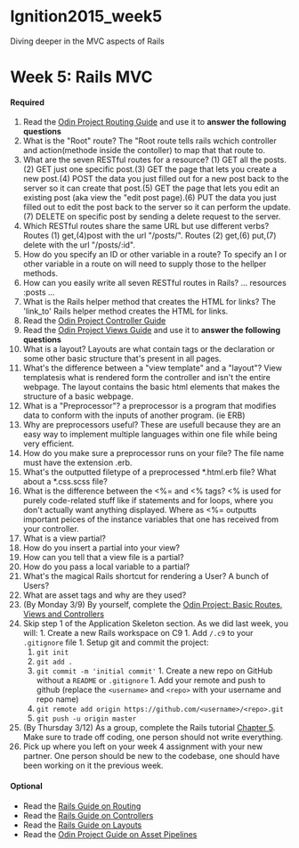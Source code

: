 # Ignition2015_week5
Diving deeper in the MVC aspects of Rails

# Week 5: Rails MVC

#### Required 
1. Read the [Odin Project Routing Guide](http://www.theodinproject.com/ruby-on-rails/routing) and use it to <strong>answer the following questions</strong>
  1. What is the "Root" route? The "Root route tells rails wchich controller and action(methode inside the contoller) to map that that route to. 
  1. What are the seven RESTful routes for a resource? (1) GET all the posts.(2) GET just one specific post.(3) GET the page that lets you create a new post.(4) POST the data you just filled out for a new post back to the server so it can create that post.(5) GET the page that lets you edit an existing post (aka view the "edit post page).(6) PUT the data you just filled out to edit the post back to the server so it can perform the update.(7) DELETE on specific post by sending a delete request to the server.
  1. Which RESTful routes share the same URL but use different verbs? Routes (1) get,(4)post with the url "/posts/". Routes (2) get,(6) put,(7) delete with the url "/posts/:id".
  1. How do you specify an ID or other variable in a route? To specify an I or other variable in a route on will need to supply those to the hellper methods.
  1. How can you easily write all seven RESTful routes in Rails? 
      ...
      resources :posts
      ...
  1. What is the Rails helper method that creates the HTML for links? The 'link_to' Rails helper method creates the HTML for links.
1. Read the [Odin Project Controller Guide](http://www.theodinproject.com/ruby-on-rails/controllers)
1. Read the [Odin Project Views Guide](http://www.theodinproject.com/ruby-on-rails/views) and use it to <strong>answer the following questions</strong>
  1. What is a layout? Layouts are what contain <head> tags or the <DOCTYPE> declaration or some other basic structure that's present in all pages.
  1. What's the difference between a "view template" and a "layout"? View templatesis what is rendered form the controller and isn't the entire webpage. The layout contains the basic html elements that makes the structure of a basic webpage. 
  1. What is a "Preprocessor"? a preprocessor is a program that modifies data to conform with the inputs of another program. (ie ERB)
  1. Why are preprocessors useful? These are usefull because they are an easy way to implement multiple languages within one file while being very efficient.
  1. How do you make sure a preprocessor runs on your file? The file name must have the extension .erb. 
  1. What's the outputted filetype of a preprocessed *.html.erb file? What about a *.css.scss file?
  1. What is the difference between the <%= and <% tags? <% is used for purely code-related stuff like if statements and for loops, where you don't actually want anything displayed. Where as <%= outputts important peices of the instance variables that one has received from your controller.
  1. What is a view partial? 
  1. How do you insert a partial into your view?
  1. How can you tell that a view file is a partial?
  1. How do you pass a local variable to a partial?
  1. What's the magical Rails shortcut for rendering a User? A bunch of Users?
  1. What are asset tags and why are they used?
1. (By Monday 3/9) By yourself, complete the [Odin Project: Basic Routes, Views and Controllers](http://www.theodinproject.com/ruby-on-rails/basic-routes-views-and-controllers)
  1. Skip step 1 of the Application Skeleton section.  As we did last week, you will:
    1. Create a new Rails workspace on C9
    1. Add `/.c9` to your `.gitignore` file
    1. Setup git and commit the project:
      1. `git init`
      2. `git add .`
      3. `git commit -m 'initial commit'`
    1. Create a new repo on GitHub without a `README` or `.gitignore`
    1. Add your remote and push to github (replace the `<username>` and `<repo>` with your username and repo name)
      1. `git remote add origin https://github.com/<username>/<repo>.git`
      2. `git push -u origin master`
1. (By Thursday 3/12) As a group, complete the Rails tutorial [Chapter 5](https://www.railstutorial.org/book/filling_in_the_layout#top). Make sure to trade off coding, one person should not write everything.  
  1. Pick up where you left on your week 4 assignment with your new partner.  One person should be new to the codebase, one should have been working on it the previous week.

#### Optional
- Read the [Rails Guide on Routing](http://guides.rubyonrails.org/routing.html)
- Read the [Rails Guide on Controllers](http://guides.rubyonrails.org/action_controller_overview.html)
- Read the [Rails Guide on Layouts](http://guides.rubyonrails.org/layouts_and_rendering.html)
- Read the [Odin Project Guide on Asset Pipelines](http://www.theodinproject.com/ruby-on-rails/the-asset-pipeline)
